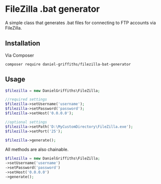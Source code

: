 # FileZilla .bat generator

A simple class that generates .bat files for connecting to FTP accounts via FileZilla.

## Installation

Via Composer

```
composer require daniel-griffiths/filezilla-bat-generator
```


## Usage

```PHP
$filezilla = new DanielGriffiths\FileZilla;

//required settings
$filezilla->setUsername('username');
$filezilla->setPassword('password');
$filezilla->setHost('0.0.0.0');

//optional settings
$filezilla->setPath('D:\MyCustomDirectory\FileZilla.exe');
$filezilla->setPort('25');

$filezilla->generate();
```

All methods are also chainable.

```PHP
$filezilla = new DanielGriffiths\FileZilla;
->setUsername('username')
->setPassword('password')
->setHost('0.0.0.0')
->generate();

```
